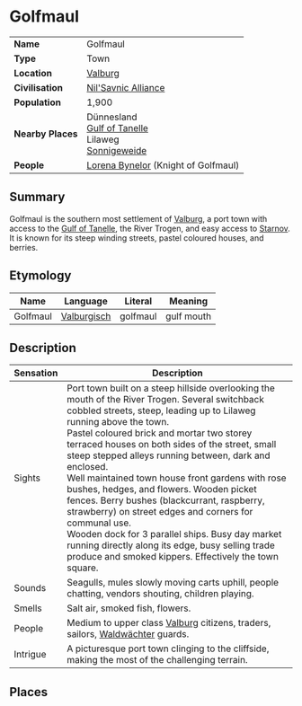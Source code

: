 # Golfmaul

|||
| --- | --- |
| **Name** | Golfmaul | place.4
| **Type** | Town |
| **Location** | [Valburg](../../civilisations/nilsavnic-alliance/states/valburg.md) |
| **Civilisation** | [Nil'Savnic Alliance](../../civilisations/nilsavnic-alliance/nilsavnic-alliance.md) |
| **Population** | 1,900 |
| **Nearby Places** | Dünnesland<br>[Gulf of Tanelle](../seas-oceans/gulf-of-tanelle.md)<br>Lilaweg<br>[Sonnigeweide](../villages/sonnigeweide.md) |
| **People** | [Lorena Bynelor](../../characters/lorena-bynelor.md) (Knight of Golfmaul) |

## Summary

Golfmaul is the southern most settlement of [Valburg](../../civilisations/nilsavnic-alliance/states/valburg.md), a port town with access to the [Gulf of Tanelle](../seas-oceans/gulf-of-tanelle.md), the River Trogen, and easy access to [Starnov](../cities/starnov.md). It is known for its steep winding streets, pastel coloured houses, and berries.

## Etymology

| Name | Language | Literal | Meaning | 
| --- | --- | --- | --- |
| Golfmaul | [Valburgisch](../../languages/valburgisch.md) | golfmaul | gulf mouth |

## Description

| Sensation | Description |
| ---- | --- |
| Sights | Port town built on a steep hillside overlooking the mouth of the River Trogen. Several switchback cobbled streets, steep, leading up to Lilaweg running above the town.<br>Pastel coloured brick and mortar two storey terraced houses on both sides of the street, small steep stepped alleys running between, dark and enclosed.<br>Well maintained town house front gardens with rose bushes, hedges, and flowers. Wooden picket fences. Berry bushes (blackcurrant, raspberry, strawberry) on street edges and corners for communal use.<br>Wooden dock for 3 parallel ships. Busy day market running directly along its edge, busy selling trade produce and smoked kippers. Effectively the town square. |
| Sounds | Seagulls, mules slowly moving carts uphill, people chatting, vendors shouting, children playing. |
| Smells | Salt air, smoked fish, flowers. |
| People | Medium to upper class [Valburg](../../civilisations/nilsavnic-alliance/states/valburg.md) citizens, traders, sailors, [Waldwächter](../../organisations/guards/waldwachter.md) guards. |
| Intrigue | A picturesque port town clinging to the cliffside, making the most of the challenging terrain. |

## Places

